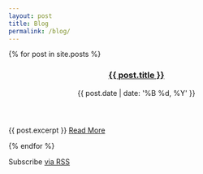 ```yaml
---
layout: post
title: Blog
permalink: /blog/
---
```


<article class="post" itemtype="http://schema.org/BlogPosting" itemscope="itemscope">
  <div class="post-list">
    {% for post in site.posts %}
      <article class="post" itemtype="http://schema.org/BlogPosting" itemscope="itemscope">
        <header class="entry-header"><h1 itemprop="headline"><a class="post-link" href="{{ post.url | prepend: site.baseurl }}">{{ post.title }}</a></h1> <p class="post-meta">{{ post.date | date: '%B %d, %Y' }}</p></header>
       <div itemprop="text" class="entry-content">
        <p>{{ post.excerpt }} <a class="more-link" href="{{ post.url | prepend: site.baseurl }}">Read More</a></p></div>
         </article>
    {% endfor %}
  </div>

  <p class="rss-subscribe">Subscribe <a href="{{ "/feed.xml" | prepend: site.baseurl }}">via RSS</a></p>
